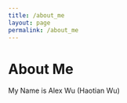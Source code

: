 ```yaml
---
title: /about_me
layout: page
permalink: /about_me
---
```


# About Me
My Name is Alex Wu (Haotian Wu)